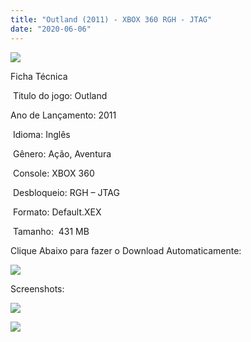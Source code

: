 ```yaml
---
title: "Outland (2011) - XBOX 360 RGH - JTAG"
date: "2020-06-06"
---
```


[![](https://1.bp.blogspot.com/-Y34VdylQPe4/XtvctVzvt6I/AAAAAAAAKX4/o5pcL8J91lY7XbpT5PQ1rbZdFQT_y79jQCK4BGAsYHg/s320/Screenshot_1.png)](https://1.bp.blogspot.com/-Y34VdylQPe4/XtvctVzvt6I/AAAAAAAAKX4/o5pcL8J91lY7XbpT5PQ1rbZdFQT_y79jQCK4BGAsYHg/s443/Screenshot_1.png)

Ficha Técnica

 Titulo do jogo: Outland

Ano de Lançamento: 2011

 Idioma: Inglês

 Gênero: Ação, Aventura

 Console: XBOX 360

 Desbloqueio: RGH – JTAG

 Formato: Default.XEX

 Tamanho:  431 MB

Clique Abaixo para fazer o Download Automaticamente:

[![](https://1.bp.blogspot.com/-eNerQjlxWXg/Xsyoy1YwxPI/AAAAAAAAG8o/qs-0XGNQDR4jSn0uGinE3EzKZZ6GoZnEACPcBGAYYCw/s1600/LINK1.png)](https://zee.gl/2mXyLUM6)

Screenshots:

[![](https://1.bp.blogspot.com/-kUPQqhOyiQA/XtvcsPk1wyI/AAAAAAAAKX0/zNeUR7qa1EUAynlFuwYDF_N0Q7ZUuPhDACK4BGAsYHg/w400-h225/outland011.png)](https://1.bp.blogspot.com/-kUPQqhOyiQA/XtvcsPk1wyI/AAAAAAAAKX0/zNeUR7qa1EUAynlFuwYDF_N0Q7ZUuPhDACK4BGAsYHg/s418/outland011.png)

[![](https://1.bp.blogspot.com/-alQkFv30Lz8/Xtvcrk5pmZI/AAAAAAAAKXw/yHuhGyLcoJ0hug7I2xZjlZG90NVm2iZjACK4BGAsYHg/w400-h225/maxresdefault{df0b4067d4cf89da3ca8e6c7a68e90e99b01985f87ec33497998002e9f13b411}2B{df0b4067d4cf89da3ca8e6c7a68e90e99b01985f87ec33497998002e9f13b411}25282{df0b4067d4cf89da3ca8e6c7a68e90e99b01985f87ec33497998002e9f13b411}2529.jpg)](https://1.bp.blogspot.com/-alQkFv30Lz8/Xtvcrk5pmZI/AAAAAAAAKXw/yHuhGyLcoJ0hug7I2xZjlZG90NVm2iZjACK4BGAsYHg/s1280/maxresdefault{df0b4067d4cf89da3ca8e6c7a68e90e99b01985f87ec33497998002e9f13b411}2B{df0b4067d4cf89da3ca8e6c7a68e90e99b01985f87ec33497998002e9f13b411}25282{df0b4067d4cf89da3ca8e6c7a68e90e99b01985f87ec33497998002e9f13b411}2529.jpg)
